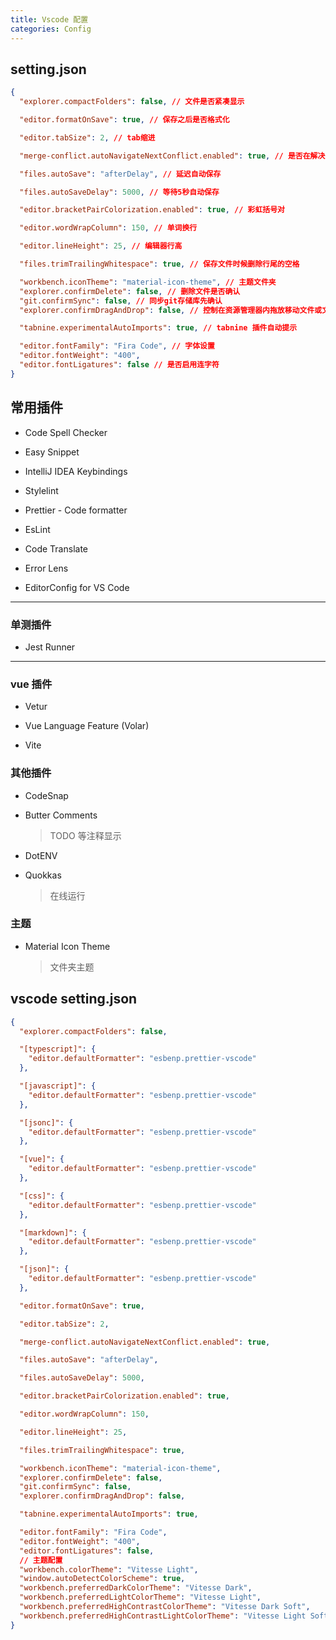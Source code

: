 ```yaml
---
title: Vscode 配置
categories: Config
---
```


## setting.json

```json
{
  "explorer.compactFolders": false, // 文件是否紧凑显示

  "editor.formatOnSave": true, // 保存之后是否格式化

  "editor.tabSize": 2, // tab缩进

  "merge-conflict.autoNavigateNextConflict.enabled": true, // 是否在解决合并冲突后自动转到下一个合并冲突

  "files.autoSave": "afterDelay", // 延迟自动保存

  "files.autoSaveDelay": 5000, // 等待5秒自动保存

  "editor.bracketPairColorization.enabled": true, // 彩虹括号对

  "editor.wordWrapColumn": 150, // 单词换行

  "editor.lineHeight": 25, // 编辑器行高

  "files.trimTrailingWhitespace": true, // 保存文件时候删除行尾的空格

  "workbench.iconTheme": "material-icon-theme", // 主题文件夹
  "explorer.confirmDelete": false, // 删除文件是否确认
  "git.confirmSync": false, // 同步git存储库先确认
  "explorer.confirmDragAndDrop": false, // 控制在资源管理器内拖放移动文件或文件夹时是否进行确认

  "tabnine.experimentalAutoImports": true, // tabnine 插件自动提示

  "editor.fontFamily": "Fira Code", // 字体设置
  "editor.fontWeight": "400",
  "editor.fontLigatures": false // 是否启用连字符
}
```

## 常用插件

* Code Spell Checker

* Easy Snippet

* IntelliJ IDEA Keybindings

* Stylelint

* Prettier - Code formatter

* EsLint

* Code Translate

* Error Lens

* EditorConfig for VS Code

---

### 单测插件

* Jest Runner

---

### vue 插件

* Vetur

* Vue Language Feature (Volar)

* Vite

### 其他插件

* CodeSnap

* Butter Comments

  > TODO 等注释显示

* DotENV

* Quokkas

  > 在线运行

### 主题

* Material Icon Theme

  > 文件夹主题

## vscode setting.json

```json
{
  "explorer.compactFolders": false,

  "[typescript]": {
    "editor.defaultFormatter": "esbenp.prettier-vscode"
  },

  "[javascript]": {
    "editor.defaultFormatter": "esbenp.prettier-vscode"
  },

  "[jsonc]": {
    "editor.defaultFormatter": "esbenp.prettier-vscode"
  },

  "[vue]": {
    "editor.defaultFormatter": "esbenp.prettier-vscode"
  },

  "[css]": {
    "editor.defaultFormatter": "esbenp.prettier-vscode"
  },

  "[markdown]": {
    "editor.defaultFormatter": "esbenp.prettier-vscode"
  },

  "[json]": {
    "editor.defaultFormatter": "esbenp.prettier-vscode"
  },

  "editor.formatOnSave": true,

  "editor.tabSize": 2,

  "merge-conflict.autoNavigateNextConflict.enabled": true,

  "files.autoSave": "afterDelay",

  "files.autoSaveDelay": 5000,

  "editor.bracketPairColorization.enabled": true,

  "editor.wordWrapColumn": 150,

  "editor.lineHeight": 25,

  "files.trimTrailingWhitespace": true,

  "workbench.iconTheme": "material-icon-theme",
  "explorer.confirmDelete": false,
  "git.confirmSync": false,
  "explorer.confirmDragAndDrop": false,

  "tabnine.experimentalAutoImports": true,

  "editor.fontFamily": "Fira Code",
  "editor.fontWeight": "400",
  "editor.fontLigatures": false,
  // 主题配置
  "workbench.colorTheme": "Vitesse Light",
  "window.autoDetectColorScheme": true,
  "workbench.preferredDarkColorTheme": "Vitesse Dark",
  "workbench.preferredLightColorTheme": "Vitesse Light",
  "workbench.preferredHighContrastColorTheme": "Vitesse Dark Soft",
  "workbench.preferredHighContrastLightColorTheme": "Vitesse Light Soft"
}
```
